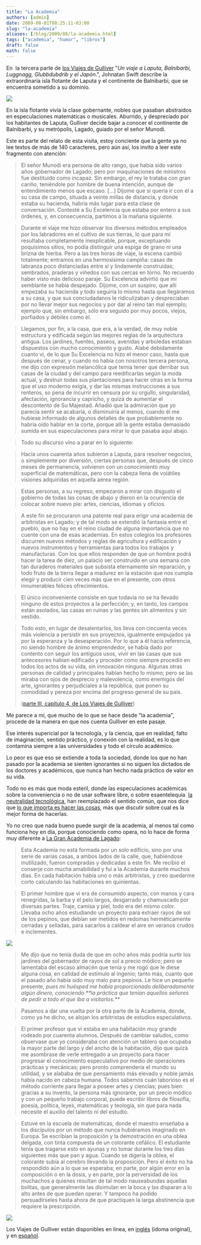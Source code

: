 ```yaml
---
title: "La Academia"
authors: [admin]
date: 2009-08-01T08:25:11-03:00
slug: "la-academia"
aliases: [/blog/2009/08/la-academia.html]
tags: ["academia", "humor", "libros"]
draft: false
math: false
---
```


En  la tercera parte de [los Viajes de
Gulliver](http://es.wikisource.org/wiki/Los_viajes_de_Gulliver) 
"*Un viaje a Laputa, Balnibarbi, Luggnagg, Glubbdubdrib y el Japón*.",
Johnatan Swift describe la extraordinaria isla flotante de Laputa y el
continente de Balnibarbi, que se encuentra sometido a su dominio.

![](gulliver-travels.jpeg)

En la isla flotante vivía la clase gobernante, nobles que pasaban
abstraidos en especulaciones matemáticas o musicales. Aburrido, y
despreciado por los habitantes de Laputa, Gulliver decide bajar a
conocer el continente de Balnibarbi, y su metrópolis, Lagado, guiado por
el señor Munodi.

Este es parte del relato de esta visita, estoy conciente que la gente ya
no lee textos de más de 140 caracteres, pero aún así, los invito a leer
este fragmento con atención:

> El señor Munodi era persona de alto rango, que había sido varios años
> gobernador de Lagado; pero por maquinaciones de ministros fue
> destituido como incapaz. Sin embargo, el rey le trataba con gran
> cariño, teniéndole por hombre de buena intención, aunque de
> entendimiento menos que escaso. \[\...\] Díjome que si quería ir con
> él a su casa de campo, situada a veinte millas de distancia, y donde
> estaba su hacienda, habría más lugar para esta clase de conversación.
> Contesté a Su Excelencia que estaba por entero a sus órdenes, y, en
> consecuencia, partimos a la mañana siguiente.


> Durante el viaje me hizo observar los diversos métodos empleados por
> los labradores en el cultivo de sus tierras, lo que para mí resultaba
> completamente inexplicable, porque, exceptuando poquísimos sitios, no
> podía distinguir una espiga de grano ni una brizna de hierba. Pero a
> las tres horas de viaje, la escena cambió totalmente; entramos en una
> hermosísima campiña: casas de labranza poco distanciadas entre sí y
> lindamente construidas; sembrados, praderas y viñedos con sus cercas
> en torno. No recuerdo haber visto más delicioso paraje. Su Excelencia
> advirtió que mi semblante se había despejado. Díjome, con un suspiro,
> que allí empezaba su hacienda y todo seguiría lo mismo hasta que
> llegáramos a su casa, y que sus conciudadanos le ridiculizaban y
> despreciaban por no llevar mejor sus negocios y por dar al reino tan
> mal ejemplo; ejemplo que, sin embargo, sólo era seguido por muy pocos,
> viejos, porfiados y débiles como él.


> Llegamos, por fin, a la casa, que era, a la verdad, de muy noble
> estructura y edificada según las mejores reglas de la arquitectura
> antigua. Los jardines, fuentes, paseos, avenidas y arboledas estaban
> dispuestos con mucho conocimiento y gusto. Alabé debidamente cuanto
> vi, de lo que Su Excelencia no hizo el menor caso, hasta que después
> de cenar, y cuando no había con nosotros tercera persona, me dijo con
> expresión melancólica que temía tener que derribar sus casas de la
> ciudad y del campo para reedificarlas según la moda actual, y destruir
> todas sus plantaciones para hacer otras en la forma que el uso moderno
> exigía, y dar las mismas instrucciones a sus renteros, so pena de
> incurrir en censura por su orgullo, singularidad, afectación,
> ignorancia y capricho, y quizá de aumentar el descontento de Su
> Majestad. Añadió que la admiración que yo parecía sentir se acabaría,
> o disminuiría al menos, cuando él me hubiese informado de algunos
> detalles de que probablemente no habría oído hablar en la corte,
> porque allí la gente estaba demasiado sumida en sus especulaciones
> para mirar lo que pasaba aquí abajo.


> Todo su discurso vino a parar en lo siguiente:

> Hacía unos cuarenta años subieron a Laputa, para resolver negocios, o
> simplemente por diversión, ciertas personas que, después de cinco
> meses de permanencia, volvieron con un conocimiento muy superficial de
> matemáticas, pero con la cabeza llena de volátiles visiones adquiridas
> en aquella aérea región.


> Estas personas, a su regreso, empezaron a mirar con disgusto el
> gobierno de todas las cosas de abajo y dieron en la ocurrencia de
> colocar sobre nuevo pie: artes, ciencias, idiomas y oficios.

> A este fin se procuraron una patente real para erigir una academia de
> arbitristas en Lagado; y de tal modo se extendió la fantasía entre el
> pueblo, que no hay en el reino ciudad de alguna importancia que no
> cuente con una de esas academias. En estos colegios los profesores
> discurren nuevos métodos y reglas de agricultura y edificación y
> nuevos instrumentos y herramientas para todos los trabajos y
> manufacturas. Con los que ellos responden de que un hombre podrá hacer
> la tarea de diez, un palacio ser construido en una semana con tan
> duraderos materiales que subsista eternamente sin reparación, y todo
> fruto de la tierra llegar a madurez en la estación que nos cumpla
> elegir y producir cien veces más que en el presente, con otros
> innumerables felices ofrecimientos.

> El único inconveniente consiste en que todavía no se ha llevado
> ninguno de estos proyectos a la perfección; y, en tanto, los campos
> están asolados, las casas en ruinas y las gentes sin alimentos y sin
> vestido.

> Todo esto, en lugar de desalentarlos, los lleva con cincuenta veces
> más violencia a persistir en sus proyectos, igualmente empujados ya
> por la esperanza y la desesperación. Por lo que a él hacía referencia,
> no siendo hombre de ánimo emprendedor, se había dado por contento con
> seguir los antiguos usos, vivir en las casas que sus antecesores
> habían edificado y proceder como siempre procedió en todos los actos
> de su vida, sin innovación ninguna. Algunas otras personas de calidad
> y principales habían hecho lo mismo; pero se las miraba con ojos de
> desprecio y malevolencia, como enemigos del arte, ignorantes y
> perjudiciales a la república, que ponen su comodidad y pereza por
> encima del progreso general de su país.
>
> ([parte III, capítulo 4, de Los Viajes de
> Gulliver](http://es.wikisource.org/wiki/Los_viajes_de_Gulliver:_Parte_III,_Cap%C3%ADtulo_IV))

Me parece a mí, que mucho de lo que se hace desde "la academia",
procede de la manera en que nos cuenta Gulliver en este pasaje.

Ese interés supericial por la tecnología, y la ciencia, que en realidad,
falto de imaginación, sentido práctico, y conexión con la realidad, es
lo que contamina siempre a las universidades y todo el círculo
académico.

Lo peor es que eso se extiende a toda la sociedad, donde los que no han
pasado por la academia se sienten ignorantes si no siguen los dictados
de los doctores y académicos, que nunca han hecho nada práctico de valor
en su vida.

Todo no es más que moda esteril, donde las especulaciones académicas
sobre la conveniencia o no de usar software libre, o sobre esaentelequia
 [la neutralidad tecnológica](http://www.mop.cl/noticias/200907/090731_bitar.htm), han
reemplazado el sentido común, que nos dice que [lo que importa es hacer
las cosas](http://www.lnds.net/2008/08/la-leccion-de-ceramica.html), más
que discutir sobre cual es la mejor forma de hacerlas.

Yo no creo que nada bueno puede surgir de la academia, al menos tal como
funciona hoy en día, porque conociendo como opera, no lo hace de forma
muy diferente a [La Gran Academia de Lagado](http://es.wikisource.org/wiki/Los_viajes_de_Gulliver:_Parte_III,_Cap%C3%ADtulo_V):

> Esta Academia no está formada por un solo edificio, sino por una serie
> de varias casas, a ambos lados de la calle, que, habiéndose
> inutilizado, fueron compradas y dedicadas a este fin. Me recibió el
> conserje con mucha amabilidad y fui a la Academia durante muchos días.
> En cada habitación había uno o más arbitristas, y creo quedarme corto
> calculando las habitaciones en quinientas.

> El primer hombre que vi era de consumido aspecto, con manos y cara
> renegridas, la barba y el pelo largos, desgarrado y chamuscado por
> diversas partes. Traje, camisa y piel, todo era del mismo color.
> Llevaba ocho años estudiando un proyecto para extraer rayos de sol de
> los pepinos, que debían ser metidos en redomas herméticamente cerradas
> y selladas, para sacarlos a caldear el aire en veranos crudos e
> inclementes.

![](writing_machine.jpg)
>
> Me dijo que no tenía duda de que en ocho años más podría surtir los
> jardines del gobernador de rayos de sol a precio módico; pero se
> lamentaba del escaso almacén que tenía y me rogó que le diese alguna
> cosa, en calidad de estímulo al ingenio; tanto más, cuanto que el
> pasado año había sido muy malo para pepinos. Le hice un pequeño
> presente, *pues mi huésped me había proporcionado deliberadamente
> algún dinero, conociendo \*\*la práctica que tenían aquellos señores
> de pedir a todo el que iba a visitarlos.\*\**

> Pasamos a dar una vuelta por la otra parte de la Academia, donde,
> como ya he dicho, se alojan los arbitristas de estudios
> especulativos.

> El primer profesor que vi estaba en una habitación muy grande
> rodeado por cuarenta alumnos. Después de cambiar saludos, como
> observase que yo consideraba con atención un tablero que ocupaba la
> mayor parte del largo y del ancho de la habitación, dijo que quizá
> me asombrase de verle entregado a un proyecto para hacer progresar
> el conocimiento especulativo por medio de operaciones prácticas y
> mecánicas; pero pronto comprendería el mundo su utilidad, y se
> alababa de que pensamiento más elevado y noble jamás había nacido en
> cabeza humana. Todos sabemos cuán laborioso es el método corriente
> para llegar a poseer artes y ciencias; pues bien: gracias a su
> invento, la persona más ignorante, por un precio módico y con un
> pequeño trabajo corporal, puede escribir libros de filosofía,
> poesía, política, leyes, matemáticas y teología, sin que para nada
> necesite el auxilio del talento ni del estudio.


> Estuve en la escuela de matemáticas, donde el maestro enseñaba a los
> discípulos por un método que nunca hubiéramos imaginado en Europa.
> Se escribían la proposición y la demostración en una oblea delgada,
> con tinta compuesta de un colorante cefálico. El estudiante tenía
> que tragarse esto en ayunas y no tomar durante los tres días
> siguientes más que pan y agua. Cuando se digería la oblea, el
> colorante subía al cerebro llevando la proposición. Pero el éxito no
> ha respondido aún a lo que se esperaba; en parte, por algún error en
> la composición o en la dosis, y en parte, por la perversidad de los
> muchachos a quienes resultan de tal modo nauseabundas aquellas
> bolitas, que generalmente las disimulan en la boca y las disparan a
> lo alto antes de que puedan operar. Y tampoco ha podido
> persuadírseles hasta ahora de que practiquen la larga abstinencia
> que requiere la prescripción.


![](gullivers_travels_book.jpg)

Los Viajes de Gulliver están disponibles en linea,
en [inglés](http://www.gutenberg.org/etext/829) (idoma original), y
en [español](http://es.wikisource.org/wiki/Los_viajes_de_Gulliver).
